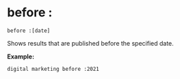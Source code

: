 # before :

`before :[date]`

Shows results that are published before the specified date.

**Example:**
```
digital marketing before :2021
```